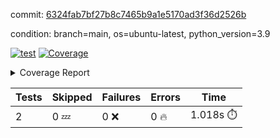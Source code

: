commit: [6324fab7bf27b8c7465b9a1e5170ad3f36d2526b](https://github.com/rcmdnk/s3-reader/tree/6324fab7bf27b8c7465b9a1e5170ad3f36d2526b)

condition: branch=main, os=ubuntu-latest, python_version=3.9

[![test](https://github.com/rcmdnk/s3-reader/actions/workflows/test.yml/badge.svg)](https://github.com/rcmdnk/s3-reader/actions/runs/8515609600)
<a href="https://github.com/rcmdnk/s3-reader/blob/6324fab7bf27b8c7465b9a1e5170ad3f36d2526b/README.md"><img alt="Coverage" src="https://img.shields.io/badge/Coverage-48%25-orange.svg" /></a><details><summary>Coverage Report </summary><table><tr><th>File</th><th>Stmts</th><th>Miss</th><th>Cover</th><th>Missing</th></tr><tbody><tr><td colspan="5"><b>src/s3_reader</b></td></tr><tr><td>&nbsp; &nbsp;<a href="https://github.com/rcmdnk/s3-reader/blob/6324fab7bf27b8c7465b9a1e5170ad3f36d2526b/src/s3_reader/file.py">file.py</a></td><td>53</td><td>30</td><td>43%</td><td><a href="https://github.com/rcmdnk/s3-reader/blob/6324fab7bf27b8c7465b9a1e5170ad3f36d2526b/src/s3_reader/file.py#L49-L53">49&ndash;53</a>, <a href="https://github.com/rcmdnk/s3-reader/blob/6324fab7bf27b8c7465b9a1e5170ad3f36d2526b/src/s3_reader/file.py#L56-L57">56&ndash;57</a>, <a href="https://github.com/rcmdnk/s3-reader/blob/6324fab7bf27b8c7465b9a1e5170ad3f36d2526b/src/s3_reader/file.py#L61-L67">61&ndash;67</a>, <a href="https://github.com/rcmdnk/s3-reader/blob/6324fab7bf27b8c7465b9a1e5170ad3f36d2526b/src/s3_reader/file.py#L71-L76">71&ndash;76</a>, <a href="https://github.com/rcmdnk/s3-reader/blob/6324fab7bf27b8c7465b9a1e5170ad3f36d2526b/src/s3_reader/file.py#L81-L109">81&ndash;109</a></td></tr><tr><td><b>TOTAL</b></td><td><b>58</b></td><td><b>30</b></td><td><b>48%</b></td><td>&nbsp;</td></tr></tbody></table></details>

| Tests | Skipped | Failures | Errors | Time |
| ----- | ------- | -------- | -------- | ------------------ |
| 2 | 0 :zzz: | 0 :x: | 0 :fire: | 1.018s :stopwatch: |

